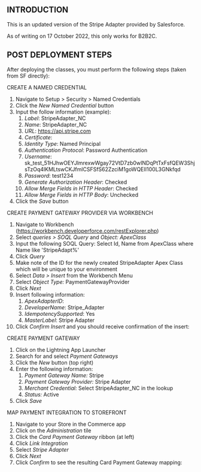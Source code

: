 INTRODUCTION
------------

This is an updated version of the Stripe Adapter provided by Salesforce.

As of writing on 17 October 2022, this only works for B2B2C.

POST DEPLOYMENT STEPS
---------------------

After deploying the classes, you must perform the following steps (taken from SF directly):

CREATE A NAMED CREDENTIAL
1. Navigate to Setup > Security > Named Credentials
2. Click the *New Named Credential* button
3. Input the follow information (example):
    1. *Label*: StripeAdapter_NC
    2. *Name*: StripeAdapter_NC
    3. *URL*: https://api.stripe.com
    4. *Certificate*: <Leave Blank>
    5. *Identity Type*: Named Principal
    6. *Authentication Protocol*: Password Authentication
    7. *Username*: sk_test_51HJhwOEYJlmrexwWgay72VtD7zb0wINDqPtTxFsfQEW3ShjsTzOq4lKMLtswCKJfmlCSFSfS62ZzciM1goWQEII100L3GNkfqd
    8. *Password*: test1234
    9. *Generate Authorization Header*: Checked
    10. *Allow Merge Fields in HTTP Header*: Checked
    11. *Allow Merge Fields in HTTP Body*: Unchecked
4. Click the *Save* button

CREATE PAYMENT GATEWAY PROVIDER VIA WORKBENCH
1. Navigate to Workbench (https://workbench.developerforce.com/restExplorer.php)
2. Select *queries > SOQL Query* and *Object: ApexClass*
3. Input the following SOQL Query: Select Id, Name from ApexClass where Name like 'StripeAdapt%'
4. Click *Query*
5. Make note of the ID for the newly created StripeAdapter Apex Class which will be unique to your environment
6. Select *Data > Insert* from the Workbench Menu
7. Select *Object Type:* PaymentGatewayProvider
8. Click *Next*
9. Insert following information:
    1. *ApexAdapterID*: <Apex Class ID from query result>
    2. *DeveloperName*: Stripe_Adapter
    3. *IdempotencySupported*: Yes
    4. *MasterLabel*: Stripe Adapter
10. Click *Confirm Insert* and you should receive confirmation of the insert:

CREATE PAYMENT GATEWAY
1. Click on the Lightning App Launcher
2. Search for and select *Payment Gateways*
3. Click the *New* button (top right)
4. Enter the following information:
    1. *Payment Gateway Name:* Stripe
    2. *Payment Gateway Provider:* Stripe Adapter
    3. *Merchant Credential:* Select StripeAdapter_NC in the lookup
    4. *Status:* Active
5. Click *Save*

MAP PAYMENT INTEGRATION TO STOREFRONT
1. Navigate to your Store in the Commerce app
2. Click on the *Administration* tile
3. Click the *Card Payment Gateway* ribbon (at left)
4. Click *Link Integration* 
5. Select *Stripe Adapter*
6. Click *Next*
7. Click *Confirm* to see the resulting Card Payment Gateway mapping:

